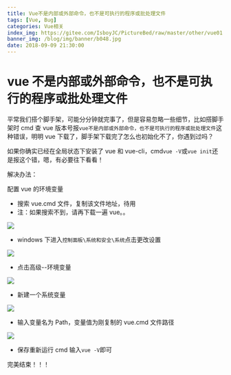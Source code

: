 ```yaml
---
title: Vue不是内部或外部命令，也不是可执行的程序或批处理文件
tags: [Vue, Bug]
categories: Vue相关
index_img: https://gitee.com/IsboyJC/PictureBed/raw/master/other/vue01.jpg
banner_img: /blog/img/banner/b048.jpg
date: 2018-09-09 21:30:00
---
```


# vue 不是内部或外部命令，也不是可执行的程序或批处理文件

平常我们搭个脚手架，可能分分钟就完事了，但是容易忽略一些细节，比如搭脚手架时 cmd 查 vue 版本号报`vue不是内部或外部命令，也不是可执行的程序或批处理文件`这种错误，明明 vue 下载了，脚手架下载完了怎么也初始化不了，你遇到过吗？

如果你确实已经在全局状态下安装了 vue 和 vue-cli，cmd`vue -V`或`vue init`还是报这个错，嗯，有必要往下看看！

解决办法：

配置 vue 的环境变量

- 搜索 vue.cmd 文件，复制该文件地址，待用
- 注：如果搜索不到，请再下载一遍 vue。。

![](https://gitee.com/IsboyJC/PictureBed/raw/master/other/000.png)

- windows 下进入`控制面板\系统和安全\系统`点击更改设置

![](https://gitee.com/IsboyJC/PictureBed/raw/master/other/001.png)

- 点击高级--环境变量

![](https://gitee.com/IsboyJC/PictureBed/raw/master/other/002.png)

- 新建一个系统变量

![](https://gitee.com/IsboyJC/PictureBed/raw/master/other/003.png)

- 输入变量名为 Path，变量值为刚复制的 vue.cmd 文件路径

![](https://gitee.com/IsboyJC/PictureBed/raw/master/other/004.png)

- 保存重新运行 cmd 输入`vue -V`即可

完美结束！！！
